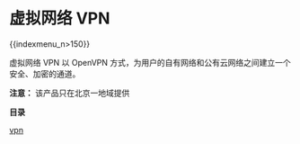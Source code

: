 # 虚拟网络 VPN

{{indexmenu_n>150}}

虚拟网络 VPN 以 OpenVPN 方式，为用户的自有网络和公有云网络之间建立一个安全、加密的通道。

**注意：** 该产品只在北京一地域提供

**目录**

[vpn](/network/vpn/vpn)
